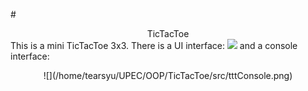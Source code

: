 #<center>TicTacToe</center>
This is a mini TicTacToe 3x3.
There is a UI interface:
![](/home/tearsyu/UPEC/OOP/TicTacToe/src/tttUI.png) 
and a console interface:
<center>![](/home/tearsyu/UPEC/OOP/TicTacToe/src/tttConsole.png) </center>